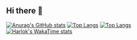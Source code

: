 ## Hi there 👋
[![Anurag's GitHub stats](https://github-readme-stats.vercel.app/api?username=MelMory)](https://github.com/anuraghazra/github-readme-stats)
[![Top Langs](https://github-readme-stats.vercel.app/api/top-langs/?username=MelMory)](https://github.com/anuraghazra/github-readme-stats)
[![Top Langs](https://github-readme-stats.vercel.app/api/top-langs/?username=MelMory&layout=compact)](https://github.com/anuraghazra/github-readme-stats)
[![Harlok's WakaTime stats](https://github-readme-stats.vercel.app/api/wakatime?username=MelMory)](https://github.com/anuraghazra/github-readme-stats)
<!--
**MelMory/MelMory** is a ✨ _special_ ✨ repository because its `README.md` (this file) appears on your GitHub profile.

Here are some ideas to get you started:

- 🔭 I’m currently working on ...
- 🌱 I’m currently learning ...
- 👯 I’m looking to collaborate on ...
- 🤔 I’m looking for help with ...
- 💬 Ask me about ...
- 📫 How to reach me: ...
- 😄 Pronouns: ...
- ⚡ Fun fact: ...
-->
